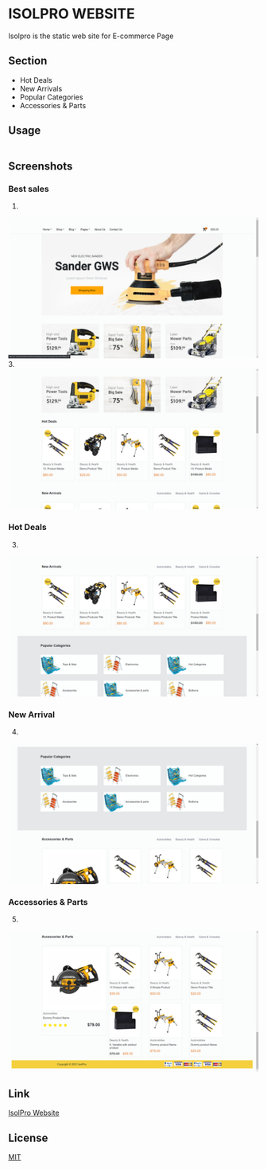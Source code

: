 # ISOLPRO WEBSITE

Isolpro is the static web site for E-commerce Page

## Section

- Hot Deals
- New Arrivals
- Popular Categories
- Accessories & Parts

## Usage

```It can be use as front-end static page after then link to back-end for fully functional E-commerce Website
```
## Screenshots

### Best sales
1. 
![](Screenshots/Home.png) 
3. 
![](Screenshots/Home2.png) 

### Hot Deals
3. 
![](Screenshots/Hot_Deals.png)

### New Arrival 
4.
![](Screenshots/New_Arrival.png) 

### Accessories & Parts
5.
![](Screenshots/Accessories.png)

## Link
[IsolPro Website](https://malisumit86.github.io/IsolProwebsite/)

## License
[MIT](https://choosealicense.com/licenses/mit/)
